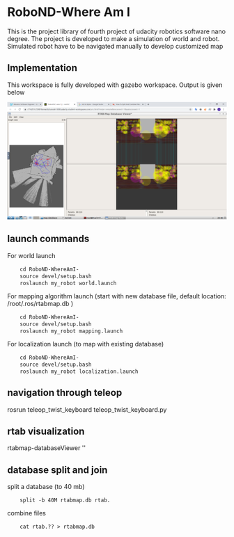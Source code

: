 # RoboND-Where Am I

This is the project library of fourth project of udacity robotics software nano degree. The project is developed to make a simulation of world and robot. Simulated robot have to be navigated manually to develop customized map

## Implementation

This workspace is fully developed with gazebo workspace. Output is given below

![alt text](output/rtab.png)


## launch commands

For world launch

		cd RoboND-WhereAmI-
		source devel/setup.bash
		roslaunch my_robot world.launch
        
For mapping algorithm launch (start with new database file, default location: /root/.ros/rtabmap.db )

		cd RoboND-WhereAmI-
		source devel/setup.bash
		roslaunch my_robot mapping.launch
        
For localization launch (to map with existing database)

		cd RoboND-WhereAmI-
		source devel/setup.bash
		roslaunch my_robot localization.launch
        
## navigation through teleop

rosrun teleop_twist_keyboard teleop_twist_keyboard.py

## rtab visualization

rtabmap-databaseViewer '<path to database file>'
  
## database split and join
  
split a database (to 40 mb)

		split -b 40M rtabmap.db rtab.
        
combine files

		cat rtab.?? > rtabmap.db
